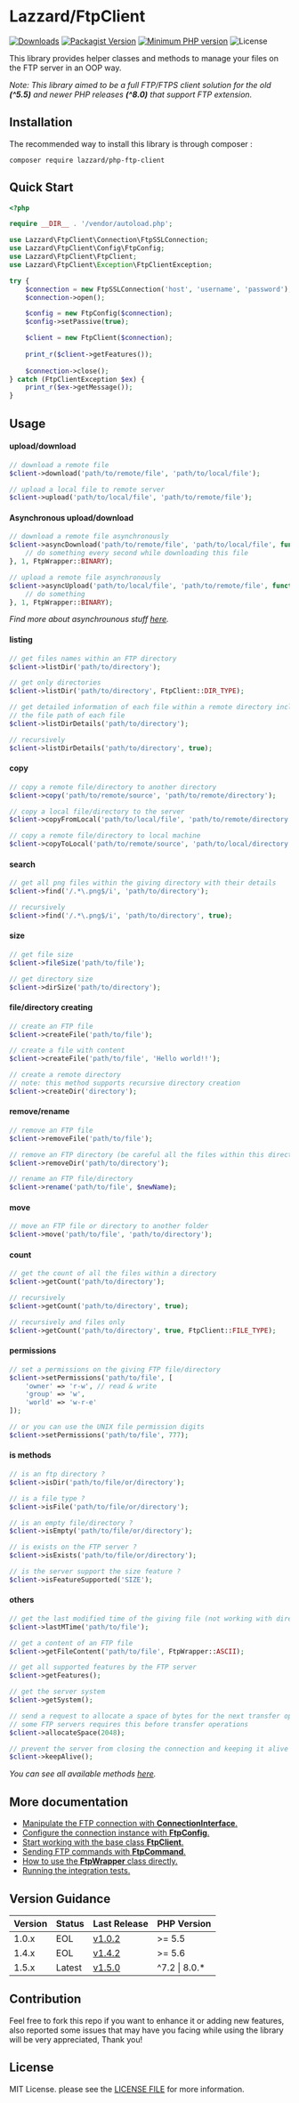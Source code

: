 # Lazzard/FtpClient

[![Downloads](https://img.shields.io/packagist/dt/lazzard/php-ftp-client)](https://packagist.org/packages/lazzard/php-ftp-client)
[![Packagist Version](https://img.shields.io/packagist/v/lazzard/php-ftp-client)](https://packagist.org/packages/lazzard/php-ftp-client)
[![Minimum PHP version](https://img.shields.io/packagist/php-v/lazzard/php-ftp-client?color=%238892bf)](https://packagist.org/packages/lazzard/php-ftp-client)
![License](https://img.shields.io/packagist/l/lazzard/php-ftp-client)

This library provides helper classes and methods to manage your files on the FTP server in an OOP way.

*Note: This library aimed to be a full FTP/FTPS client solution for the old **(^5.5)** and newer PHP releases **(^8.0)** that support FTP extension.*

## Installation

The recommended way to install this library is through composer :

```
composer require lazzard/php-ftp-client
```

## Quick Start

```php
<?php

require __DIR__ . '/vendor/autoload.php';

use Lazzard\FtpClient\Connection\FtpSSLConnection;
use Lazzard\FtpClient\Config\FtpConfig;
use Lazzard\FtpClient\FtpClient;
use Lazzard\FtpClient\Exception\FtpClientException;

try {
    $connection = new FtpSSLConnection('host', 'username', 'password');
    $connection->open();

    $config = new FtpConfig($connection);
    $config->setPassive(true);

    $client = new FtpClient($connection);
    
    print_r($client->getFeatures());
    
    $connection->close();
} catch (FtpClientException $ex) {
    print_r($ex->getMessage());
}
```

## Usage

#### upload/download

```php
// download a remote file
$client->download('path/to/remote/file', 'path/to/local/file');

// upload a local file to remote server
$client->upload('path/to/local/file', 'path/to/remote/file');
```

#### Asynchronous upload/download

```php
// download a remote file asynchronously
$client->asyncDownload('path/to/remote/file', 'path/to/local/file', function ($state) {
    // do something every second while downloading this file
}, 1, FtpWrapper::BINARY);

// upload a remote file asynchronously
$client->asyncUpload('path/to/local/file', 'path/to/remote/file', function ($state) {
    // do something 
}, 1, FtpWrapper::BINARY);
```

*Find more about asynchrounous stuff [here](docs/FtpClient.md#asynchronous-transfer-operations).*

#### listing

```php
// get files names within an FTP directory
$client->listDir('path/to/directory');

// get only directories
$client->listDir('path/to/directory', FtpClient::DIR_TYPE);

// get detailed information of each file within a remote directory including 
// the file path of each file
$client->listDirDetails('path/to/directory');

// recursively
$client->listDirDetails('path/to/directory', true);
```

#### copy

```php
// copy a remote file/directory to another directory
$client->copy('path/to/remote/source', 'path/to/remote/directory');

// copy a local file/directory to the server
$client->copyFromLocal('path/to/local/file', 'path/to/remote/directory'); 

// copy a remote file/directory to local machine
$client->copyToLocal('path/to/remote/source', 'path/to/local/directory'); 
```

#### search

```php
// get all png files within the giving directory with their details
$client->find('/.*\.png$/i', 'path/to/directory'); 

// recursively
$client->find('/.*\.png$/i', 'path/to/directory', true); 
```

#### size

```php
// get file size
$client->fileSize('path/to/file');

// get directory size
$client->dirSize('path/to/directory');
```

#### file/directory creating
 
```php
// create an FTP file
$client->createFile('path/to/file');

// create a file with content
$client->createFile('path/to/file', 'Hello world!!');

// create a remote directory
// note: this method supports recursive directory creation
$client->createDir('directory');
```

#### remove/rename

```php
// remove an FTP file
$client->removeFile('path/to/file');

// remove an FTP directory (be careful all the files within this directory will be removed)
$client->removeDir('path/to/directory');

// rename an FTP file/directory
$client->rename('path/to/file', $newName);
```

#### move

```php
// move an FTP file or directory to another folder
$client->move('path/to/file', 'path/to/directory');
```

#### count

```php
// get the count of all the files within a directory
$client->getCount('path/to/directory');

// recursively
$client->getCount('path/to/directory', true);

// recursively and files only
$client->getCount('path/to/directory', true, FtpClient::FILE_TYPE);
```

#### permissions 

```php
// set a permissions on the giving FTP file/directory 
$client->setPermissions('path/to/file', [
    'owner' => 'r-w', // read & write
    'group' => 'w',
    'world' => 'w-r-e'
]);

// or you can use the UNIX file permission digits 
$client->setPermissions('path/to/file', 777);
```

#### is methods

```php
// is an ftp directory ?
$client->isDir('path/to/file/or/directory');

// is a file type ?
$client->isFile('path/to/file/or/directory');

// is an empty file/directory ?
$client->isEmpty('path/to/file/or/directory');

// is exists on the FTP server ?
$client->isExists('path/to/file/or/directory');

// is the server support the size feature ?
$client->isFeatureSupported('SIZE');
```

#### others 

```php
// get the last modified time of the giving file (not working with directories)
$client->lastMTime('path/to/file');

// get a content of an FTP file
$client->getFileContent('path/to/file', FtpWrapper::ASCII);

// get all supported features by the FTP server
$client->getFeatures();

// get the server system
$client->getSystem();

// send a request to allocate a space of bytes for the next transfer operation
// some FTP servers requires this before transfer operations 
$client->allocateSpace(2048);

// prevent the server from closing the connection and keeping it alive
$client->keepAlive();
```
*You can see all available methods [here](docs/FtpClient.md).*

## More documentation

 * [Manipulate the FTP connection with **ConnectionInterface**.][1]
 * [Configure the connection instance with **FtpConfig**.][2]
 * [Start working with the base class **FtpClient**.][3]
 * [Sending FTP commands with **FtpCommand**.][4]
 * [How to use the **FtpWrapper** class directly.][5]
 * [Running the integration tests.][6]
 
[1]: docs/ConnectionInterface.md
[2]: docs/FtpConfig.md
[3]: docs/FtpClient.md
[4]: docs/FtpCommand.md
[5]: docs/FtpWrapper.md
[6]: docs/tests.md

## Version Guidance

| Version    | Status        | Last Release | PHP Version   |
|------------|---------------|--------------|-------------  |
| 1.0.x      | EOL           | [v1.0.2][7]  | >= 5.5        |
| 1.4.x      | EOL           | [v1.4.2][9]  | >= 5.6        |
| 1.5.x      | Latest        | [v1.5.0][9]  | ^7.2 \| 8.0.* |

[7]: https://github.com/lazzard/php-ftp-client/releases/tag/v1.0.2
[8]: https://github.com/lazzard/php-ftp-client/releases/tag/v1.1.0
[9]: https://github.com/lazzard/php-ftp-client/releases/tag/v1.5.0

## Contribution

Feel free to fork this repo if you want to enhance it or adding new features, also reported some issues that may have you facing while using the library will be very appreciated, Thank you!

## License

MIT License. please see the [LICENSE FILE](LICENSE) for more information. 
